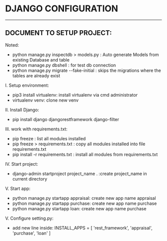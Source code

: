 # DJANGO CONFIGURATION

------------------------------------
DOCUMENT TO SETUP PROJECT:
------------------------------------

Noted: 
   - python manage.py inspectdb > models.py : Auto generate Models from existing Database and table
   - python manage.py dbshell : for test db connection
   - python manage.py migrate --fake-initial : skips the migrations where the tables are already exist

I. Setup environment:
   - pip3 install virtualenv: install virtualenv via cmd administrator
   - virtualenv venv: clone new venv

II. Install Django:
   - pip install django djangorestframework django-filter

III. work with requirements.txt:
   - pip freeze : list all modules installed
   - pip freeze > requirements.txt : copy all modules installed into file requirements.txt
   - pip install -r requirements.txt : install all modules from requirements.txt

IV. Start project:
   - django-admin startproject project_name . :create project_name in current directory

V. Start app:
   - python manage.py startapp appraisal: create new app name appraisal
   - python manage.py startapp purchase: create new app name purchase
   - python manage.py startapp loan: create new app name purchase

V. Configure setting.py:
   - add new line inside:
      INSTALL_APPS = [
         'rest_framework',
         'appraisal',
         'purchase',
         'loan'
      ]